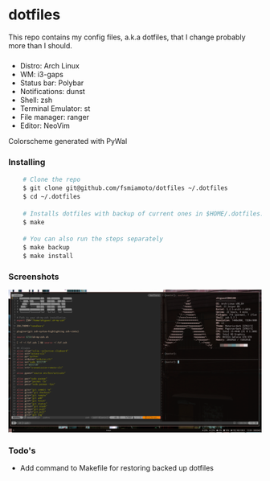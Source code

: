# dotfiles

This repo contains my config files, a.k.a dotfiles, that I change probably more than I should.

###

- Distro: Arch Linux
- WM: i3-gaps
- Status bar: Polybar
- Notifications: dunst
- Shell: zsh
- Terminal Emulator: st
- File manager: ranger
- Editor: NeoVim

Colorscheme generated with PyWal

### Installing

```bash
    # Clone the repo
    $ git clone git@github.com/fsmiamoto/dotfiles ~/.dotfiles
    $ cd ~/.dotfiles

    # Installs dotfiles with backup of current ones in $HOME/.dotfiles.backup
    $ make

    # You can also run the steps separately
    $ make backup
    $ make install
```

### Screenshots

![neofetch](setup.png)

### Todo's

- Add command to Makefile for restoring backed up dotfiles
